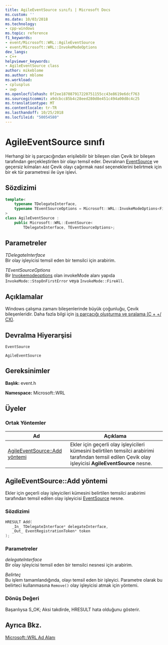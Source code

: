 ```yaml
---
title: AgileEventSource sınıfı | Microsoft Docs
ms.custom: ''
ms.date: 10/03/2018
ms.technology:
- cpp-windows
ms.topic: reference
f1_keywords:
- event/Microsoft::WRL::AgileEventSource
- event/Microsoft::WRL::InvokeModeOptions
dev_langs:
- C++
helpviewer_keywords:
- AgileEventSource class
author: mikeblome
ms.author: mblome
ms.workload:
- cplusplus
- uwp
ms.openlocfilehash: 0f2ee187087917220751155cc43e8619e6dcf763
ms.sourcegitcommit: a9dcbcc85b4c28eed280d8e451c494a00d8c4c25
ms.translationtype: MT
ms.contentlocale: tr-TR
ms.lasthandoff: 10/25/2018
ms.locfileid: "50054580"
---
```

# <a name="agileeventsource-class"></a>AgileEventSource sınıfı

Herhangi bir iş parçacığından erişilebilir bir bileşen olan Çevik bir bileşen tarafından gerçekleştirilen bir olayı temsil eder. Devralınan [EventSource](eventsource-class.md) ve geçersiz kılmaları `Add` Çevik olayı çağırmak nasıl seçeneklerini belirtmek için bir ek tür parametresi ile üye işlevi.

## <a name="syntax"></a>Sözdizimi

```cpp
template<
    typename TDelegateInterface,
    typename TEventSourceOptions = Microsoft::WRL::InvokeModeOptions<FireAll>
>
class AgileEventSource :
    public Microsoft::WRL::EventSource<
        TDelegateInterface, TEventSourceOptions>;
```

## <a name="parameters"></a>Parametreler

*TDelegateInterface*<br/>
Bir olay işleyicisi temsil eden bir temsilci için arabirim.

*TEventSourceOptions*<br/>
Bir [Invokemodeoptions](invokemodeoptions-structure.md) olan invokeMode alanı yapıda `InvokeMode::StopOnFirstError` veya `InvokeMode::FireAll`.

## <a name="remarks"></a>Açıklamalar

Windows çalışma zamanı bileşenlerinde büyük çoğunluğu, Çevik bileşenleridir. Daha fazla bilgi için [iş parçacığı oluşturma ve sıralama (C + +/ CX)](../cppcx/threading-and-marshaling-c-cx.md).

## <a name="inheritance-hierarchy"></a>Devralma Hiyerarşisi

`EventSource`

`AgileEventSource`

## <a name="requirements"></a>Gereksinimler

**Başlık:** event.h

**Namespace:** Microsoft::WRL

## <a name="members"></a>Üyeler

### <a name="public-methods"></a>Ortak Yöntemler

|Ad|Açıklama|
|----------|-----------------|
|[AgileEventSource::Add yöntemi](#add)|Ekler için geçerli olay işleyicileri kümesini belirtilen temsilci arabirimi tarafından temsil edilen Çevik olay işleyicisi **AgileEventSource** nesne.|

## <a name="add"></a> AgileEventSource::Add yöntemi

Ekler için geçerli olay işleyicileri kümesini belirtilen temsilci arabirimi tarafından temsil edilen olay işleyicisi [EventSource](eventsource-class.md) nesne.

### <a name="syntax"></a>Sözdizimi

```cpp
HRESULT Add(
   _In_ TDelegateInterface* delegateInterface,
   _Out_ EventRegistrationToken* token
);
```

### <a name="parameters"></a>Parametreler

*delegateInterface*<br/>
Bir olay işleyicisi temsil eden bir temsilci nesnesi için arabirim.

*Belirteç*<br/>
Bu işlem tamamlandığında, olayı temsil eden bir işleyici. Parametre olarak bu belirteci kullanmasına `Remove()` olay işleyicisi atmak için yöntemi.

### <a name="return-value"></a>Dönüş Değeri

Başarılıysa S_OK; Aksi takdirde, HRESULT hata olduğunu gösterir.

## <a name="see-also"></a>Ayrıca Bkz.

[Microsoft::WRL Ad Alanı](../windows/microsoft-wrl-namespace.md)
